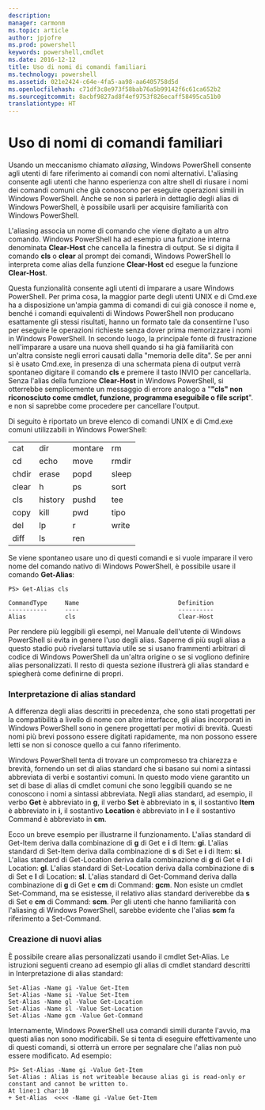 ```yaml
---
description: 
manager: carmonm
ms.topic: article
author: jpjofre
ms.prod: powershell
keywords: powershell,cmdlet
ms.date: 2016-12-12
title: Uso di nomi di comandi familiari
ms.technology: powershell
ms.assetid: 021e2424-c64e-4fa5-aa98-aa6405758d5d
ms.openlocfilehash: c71df3c8e973f58bab76a5b99142f6c61ca652b2
ms.sourcegitcommit: 8acbf9827ad8f4ef9753f826ecaff58495ca51b0
translationtype: HT
---
```

# <a name="using-familiar-command-names"></a>Uso di nomi di comandi familiari
Usando un meccanismo chiamato *aliasing*, Windows PowerShell consente agli utenti di fare riferimento ai comandi con nomi alternativi. L'aliasing consente agli utenti che hanno esperienza con altre shell di riusare i nomi dei comandi comuni che già conoscono per eseguire operazioni simili in Windows PowerShell. Anche se non si parlerà in dettaglio degli alias di Windows PowerShell, è possibile usarli per acquisire familiarità con Windows PowerShell.

L'aliasing associa un nome di comando che viene digitato a un altro comando. Windows PowerShell ha ad esempio una funzione interna denominata **Clear-Host** che cancella la finestra di output. Se si digita il comando **cls** o **clear** al prompt dei comandi, Windows PowerShell lo interpreta come alias della funzione **Clear-Host** ed esegue la funzione **Clear-Host**.

Questa funzionalità consente agli utenti di imparare a usare Windows PowerShell. Per prima cosa, la maggior parte degli utenti UNIX e di Cmd.exe ha a disposizione un'ampia gamma di comandi di cui già conosce il nome e, benché i comandi equivalenti di Windows PowerShell non producano esattamente gli stessi risultati, hanno un formato tale da consentirne l'uso per eseguire le operazioni richieste senza dover prima memorizzare i nomi in Windows PowerShell. In secondo luogo, la principale fonte di frustrazione nell'imparare a usare una nuova shell quando si ha già familiarità con un'altra consiste negli errori causati dalla "memoria delle dita". Se per anni si è usato Cmd.exe, in presenza di una schermata piena di output verrà spontaneo digitare il comando **cls** e premere il tasto INVIO per cancellarla. Senza l'alias della funzione **Clear-Host** in Windows PowerShell, si otterrebbe semplicemente un messaggio di errore analogo a "**"cls" non riconosciuto come cmdlet, funzione, programma eseguibile o file script**". e non si saprebbe come procedere per cancellare l'output.

Di seguito è riportato un breve elenco di comandi UNIX e di Cmd.exe comuni utilizzabili in Windows PowerShell:

|||||
|-|-|-|-|
|cat|dir|montare|rm|
|cd|echo|move|rmdir|
|chdir|erase|popd|sleep|
|clear|h|ps|sort|
|cls|history|pushd|tee|
|copy|kill|pwd|tipo|
|del|lp|r|write|
|diff|ls|ren||

Se viene spontaneo usare uno di questi comandi e si vuole imparare il vero nome del comando nativo di Windows PowerShell, è possibile usare il comando **Get-Alias**:

```
PS> Get-Alias cls

CommandType     Name                            Definition
-----------     ----                            ----------
Alias           cls                             Clear-Host
```

Per rendere più leggibili gli esempi, nel Manuale dell'utente di Windows PowerShell si evita in genere l'uso degli alias. Saperne di più sugli alias a questo stadio può rivelarsi tuttavia utile se si usano frammenti arbitrari di codice di Windows PowerShell da un'altra origine o se si vogliono definire alias personalizzati. Il resto di questa sezione illustrerà gli alias standard e spiegherà come definirne di propri.

### <a name="interpreting-standard-aliases"></a>Interpretazione di alias standard
A differenza degli alias descritti in precedenza, che sono stati progettati per la compatibilità a livello di nome con altre interfacce, gli alias incorporati in Windows PowerShell sono in genere progettati per motivi di brevità. Questi nomi più brevi possono essere digitati rapidamente, ma non possono essere letti se non si conosce quello a cui fanno riferimento.

Windows PowerShell tenta di trovare un compromesso tra chiarezza e brevità, fornendo un set di alias standard che si basano sui nomi a sintassi abbreviata di verbi e sostantivi comuni. In questo modo viene garantito un set di base di alias di cmdlet comuni che sono leggibili quando se ne conoscono i nomi a sintassi abbreviata. Negli alias standard, ad esempio, il verbo **Get** è abbreviato in **g**, il verbo **Set** è abbreviato in **s**, il sostantivo **Item** è abbreviato in **i**, il sostantivo **Location** è abbreviato in **l** e il sostantivo Command è abbreviato in **cm**.

Ecco un breve esempio per illustrarne il funzionamento. L'alias standard di Get-Item deriva dalla combinazione di **g** di Get e **i** di Item: **gi**. L'alias standard di Set-Item deriva dalla combinazione di **s** di Set e **i** di Item: **si**. L'alias standard di Get-Location deriva dalla combinazione di **g** di Get e **l** di Location: **gl**. L'alias standard di Set-Location deriva dalla combinazione di **s** di Set e **l** di Location: **sl**. L'alias standard di Get-Command deriva dalla combinazione di **g** di Get e **cm** di Command: **gcm**. Non esiste un cmdlet Set-Command, ma se esistesse, il relativo alias standard deriverebbe da **s** di Set e **cm** di Command: **scm**. Per gli utenti che hanno familiarità con l'aliasing di Windows PowerShell, sarebbe evidente che l'alias **scm** fa riferimento a Set-Command.

### <a name="creating-new-aliases"></a>Creazione di nuovi alias
È possibile creare alias personalizzati usando il cmdlet Set-Alias. Le istruzioni seguenti creano ad esempio gli alias di cmdlet standard descritti in Interpretazione di alias standard:

```
Set-Alias -Name gi -Value Get-Item
Set-Alias -Name si -Value Set-Item
Set-Alias -Name gl -Value Get-Location
Set-Alias -Name sl -Value Set-Location
Set-Alias -Name gcm -Value Get-Command
```

Internamente, Windows PowerShell usa comandi simili durante l'avvio, ma questi alias non sono modificabili. Se si tenta di eseguire effettivamente uno di questi comandi, si otterrà un errore per segnalare che l'alias non può essere modificato. Ad esempio:

```
PS> Set-Alias -Name gi -Value Get-Item
Set-Alias : Alias is not writeable because alias gi is read-only or constant and cannot be written to.
At line:1 char:10
+ Set-Alias  <<<< -Name gi -Value Get-Item
```

